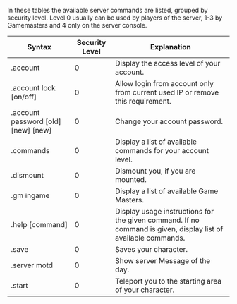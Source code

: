 In these tables the available server commands are listed, grouped by security level. Level 0 usually can be used by players of the server, 1-3 by Gamemasters and 4 only on the server console.

|Syntax|Security Level|Explanation|
|-|-|-|
|.account|0|Display the access level of your account.|
|.account lock [on/off]|0|Allow login from account only from current used IP or remove this requirement.|
|.account password [old] [new] [new]|0|Change your account password.|
|.commands|0|Display a list of available commands for your account level.|
|.dismount|0|Dismount you, if you are mounted.|
|.gm ingame|0|Display a list of available Game Masters.|
|.help [command]|0|Display usage instructions for the given command. If no command is given, display list of available commands.|
|.save|0|Saves your character.|
|.server motd|0|Show server Message of the day.|
|.start|0|Teleport you to the starting area of your character.|